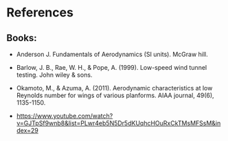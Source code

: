 # References

## Books:
- Anderson J. Fundamentals of Aerodynamics (SI units). McGraw hill.

- Barlow, J. B., Rae, W. H., & Pope, A. (1999). Low-speed wind tunnel testing. John wiley & sons.

- Okamoto, M., & Azuma, A. (2011). Aerodynamic characteristics at low Reynolds number for wings of various planforms. AIAA journal, 49(6), 1135-1150.

- https://www.youtube.com/watch?v=GJTpSf9wnb8&list=PLwr4eb5N5Dr5dKUqhcHOuRxCkTMsMFSsM&index=29
